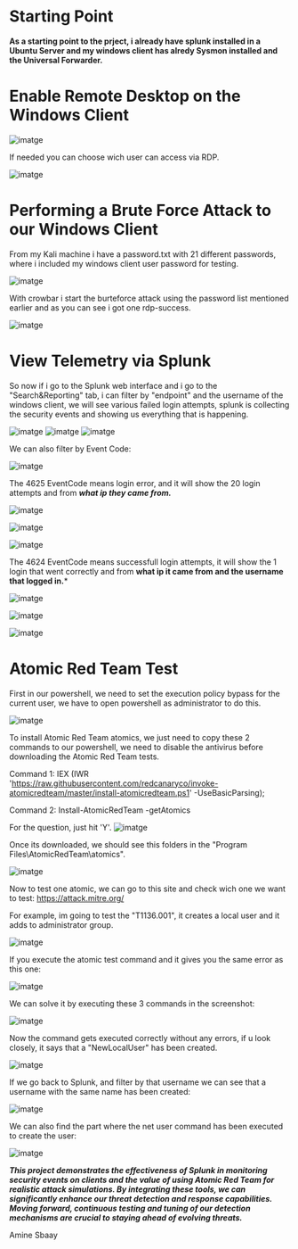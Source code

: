 # Starting Point

**As a starting point to the prject, i already have splunk installed in a Ubuntu Server and my windows client has alredy Sysmon installed and the Universal Forwarder.**


# Enable Remote Desktop on the Windows Client

![imatge](/images/1.png)

If needed you can choose wich user can access via RDP.

![imatge](/images/2.png)

# Performing a Brute Force Attack to our Windows Client

From my Kali machine i have a password.txt with 21 different passwords, where i included my windows client user password for testing.

![imatge](/images/3.png)

With crowbar i start the burteforce attack using the password list mentioned earlier and as you can see i got one rdp-success.

![imatge](/images/4.png)


# View Telemetry via Splunk

So now if i go to the Splunk web interface and i go to the "Search&Reporting" tab, i can filter by "endpoint" and the username of the windows client,
we will see various failed login attempts, splunk is collecting the security events and showing us everything that is happening.

![imatge](/images/5.png)
![imatge](/images/6.png)
![imatge](/images/7.png)

We can also filter by Event Code:

![imatge](/images/8.png)

The 4625 EventCode means login error, and it will show the 20 login attempts and from ***what ip they came from.***

![imatge](/images/9.png)

![imatge](/images/10.png)

![imatge](/images/11.png)

The 4624 EventCode means successfull login attempts, it will show the 1 login that went correctly and from **what ip it came from and the username that logged in.***

![imatge](/images/12.png)

![imatge](/images/13.png)

![imatge](/images/14.png)


# Atomic Red Team Test

First in our powershell, we need to set the execution policy bypass for the current user, we have to open powershell as administrator to do this.

![imatge](/images/15.png)


To install Atomic Red Team atomics, we just need to copy these 2 commands to our powershell, we need to disable the antivirus before downloading the Atomic Red Team tests.

Command 1: IEX (IWR 'https://raw.githubusercontent.com/redcanaryco/invoke-atomicredteam/master/install-atomicredteam.ps1' -UseBasicParsing);

Command 2: Install-AtomicRedTeam -getAtomics

For the question, just hit 'Y'.
![imatge](/images/16.png)

Once its downloaded, we should see this folders in the "Program Files\AtomicRedTeam\atomics".

![imatge](/images/17.png)


Now to test one atomic, we can go to this site and check wich one we want to test: https://attack.mitre.org/

For example, im going to test the "T1136.001", it creates a local user and it adds to administrator group.

![imatge](/images/18.png)


If you execute the atomic test command and it gives you the same error as this one:

![imatge](/images/19.png)

We can solve it by executing these 3 commands in the screenshot:

![imatge](/images/20.png)


Now the command gets executed correctly without any errors, if u look closely, it says that a "NewLocalUser" has been created.

![imatge](/images/21.png)


If we go back to Splunk, and filter by that username we can see that a username with the same name has been created:

![imatge](/images/22.png)


We can also find the part where the net user command has been executed to create the user:

![imatge](/images/23.png)


***This project demonstrates the effectiveness of Splunk in monitoring security events on clients and the value of using Atomic Red Team for realistic attack simulations. By integrating these tools, we can significantly enhance our threat detection and response capabilities. Moving forward, continuous testing and tuning of our detection mechanisms are crucial to staying ahead of evolving threats.***

Amine Sbaay
